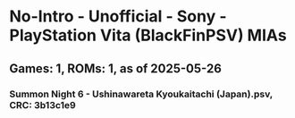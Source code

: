 # No-Intro - Unofficial - Sony - PlayStation Vita (BlackFinPSV) MIAs
## Games: 1, ROMs: 1, as of 2025-05-26

### Summon Night 6 - Ushinawareta Kyoukaitachi (Japan).psv, CRC: 3b13c1e9
